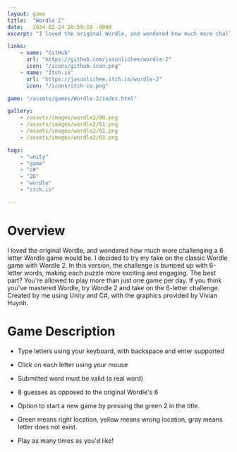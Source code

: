 ```yaml
---
layout: game
title:  "Wordle 2"
date:   2024-02-24 20:59:18 -0800
excerpt: "I loved the original Wordle, and wondered how much more challenging a 6 letter Wordle game would be. I decided to try my take on the classic Wordle game with Wordle 2. In this version, the challenge is bumped up with 6-letter words, making each puzzle more exciting and engaging. The best part? You're allowed to play more than just one game per day. If you think you've mastered Wordle, try Wordle 2 and take on the 6-letter challenge."

links:
    - name: "GitHub"
      url: "https://github.com/jasunlichee/wordle-2"
      icon: "/icons/github-icon.png"
    - name: "Itch.io"
      url: "https://jasunlichee.itch.io/wordle-2"
      icon: "/icons/itch-io.png"

game: "/assets/games/Wordle-2/index.html"

gallery:
    - /assets/images/wordle2/00.png
    - /assets/images/wordle2/01.png
    - /assets/images/wordle2/02.png
    - /assets/images/wordle2/03.png

tags:
    - "unity"
    - "game"
    - "c#"
    - "2D"
    - "wordle"
    - "itch.io"

---
```


# Overview

I loved the original Wordle, and wondered how much more challenging a 6 letter Wordle game would be. I decided to try my take on the classic Wordle game with Wordle 2. In this version, the challenge is bumped up with 6-letter words, making each puzzle more exciting and engaging. The best part? You're allowed to play more than just one game per day. If you think you've mastered Wordle, try Wordle 2 and take on the 6-letter challenge. Created by me using Unity and C#, with the graphics provided by Vivian Huynh.

# Game Description

- Type letters using your keyboard, with backspace and enter supported

- Click on each letter using your mouse

- Submitted word must be valid (a real word)

- 8 guesses as opposed to the original Wordle's 6

- Option to start a new game by pressing the green 2 in the title.

- Green means right location, yellow means wrong location, gray means letter does not exist.

- Play as many times as you'd like!
